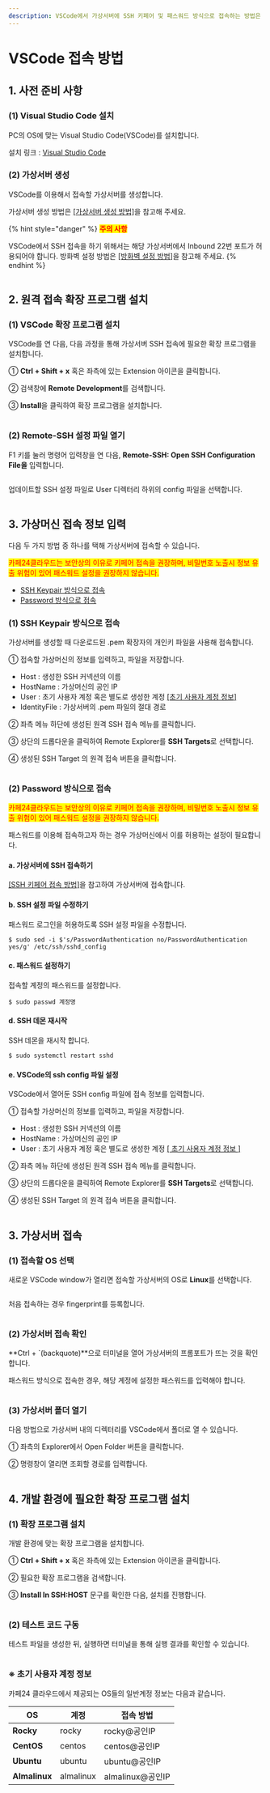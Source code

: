 ```yaml
---
description: VSCode에서 가상서버에 SSH 키페어 및 패스워드 방식으로 접속하는 방법은 아래와 같습니다.
---
```


# VSCode 접속 방법

## 1. 사전 준비 사항

### (1) Visual Studio Code 설치

PC의 OS에 맞는 Visual Studio Code(VSCode)를 설치합니다.

설치 링크 : [Visual Studio Code](https://code.visualstudio.com/)

&#x20;



### (2) 가상서버 생성

VSCode를 이용해서 접속할 가상서버를 생성합니다.

가상서버 생성 방법은 [\[가상서버 생성 방법\]](../create.md)을 참고해 주세요.

{% hint style="danger" %}
<mark style="color:red;">**주의 사항**</mark>

VSCode에서 SSH 접속을 하기 위해서는 해당 가상서버에서 Inbound 22번 포트가 허용되어야 합니다.  방화벽 설정 방법은 [\[방화벽 설정 방법\]](keypair.md#1.)을 참고해 주세요.
{% endhint %}

<div align="left">

<figure><img src="../../../.gitbook/assets/image (4) (2).png" alt=""><figcaption></figcaption></figure>

</div>







## 2. 원격 접속 확장 프로그램 설치

### (1) VSCode 확장 프로그램 설치

VSCode를 연 다음, 다음 과정을 통해 가상서버 SSH 접속에 필요한 확장 프로그램을 설치합니다.

① **Ctrl + Shift + x** 혹은 좌측에 있는 Extension 아이콘을 클릭합니다.

② 검색창에 **Remote Development**를 검색합니다.

③ **Install**을 클릭하여 확장 프로그램을 설치합니다.

<div align="left">

<figure><img src="../../../.gitbook/assets/image (3) (4).png" alt=""><figcaption></figcaption></figure>

</div>





### (2) Remote-SSH 설정 파일 열기

F1 키를 눌러 명령어 입력창을 연 다음, **Remote-SSH: Open SSH Configuration File을** 입력합니다.

<div align="left">

<figure><img src="../../../.gitbook/assets/image (1) (1) (2) (1).png" alt=""><figcaption></figcaption></figure>

</div>

업데이트할 SSH 설정 파일로 User 디렉터리 하위의 config 파일을 선택합니다.

<div align="left">

<figure><img src="../../../.gitbook/assets/image (13) (2).png" alt=""><figcaption></figcaption></figure>

</div>







## 3. 가상머신 접속 정보 입력

다음 두 가지 방법 중 하나를 택해 가상서버에 접속할 수 있습니다.

<mark style="color:red;">카페24클라우드는 보안상의 이유로 키페어 접속을 권장하며, 비밀번호 노출시 정보 유출 위험이 있어 패스워드 설정을 권장하지 않습니다.</mark>

* [SSH Keypair 방식으로 접속](vscode.md#1-ssh-keypair)
* [Password 방식으로 접속](vscode.md#2-password)&#x20;

### (1) SSH Keypair 방식으로 접속

가상서버를 생성할 때 다운로드된 .pem 확장자의 개인키 파일을 사용해 접속합니다.

① 접속할 가상머신의 정보를 입력하고, 파일을 저장합니다.

* Host : 생성한 SSH 커넥션의 이름
* HostName : 가상머신의 공인 IP
* User : 초기 사용자 계정 혹은 별도로 생성한 계정  [\[초기 사용자 계정 정보\]](vscode.md#undefined)
* IdentityFile : 가상서버의 .pem 파일의 절대 경로

② 좌측 메뉴 하단에 생성된 원격 SSH 접속 메뉴를 클릭합니다.

③ 상단의 드롭다운을 클릭하여 Remote Explorer를 **SSH Targets**로 선택합니다.

④ 생성된 SSH Target 의 원격 접속 버튼을 클릭합니다.&#x20;

<div align="left">

<figure><img src="../../../.gitbook/assets/image (6) (2).png" alt=""><figcaption></figcaption></figure>

</div>





### (2) Password 방식으로 접속

<mark style="color:red;">카페24클라우드는 보안상의 이유로 키페어 접속을 권장하며, 비밀번호 노출시 정보 유출 위험이 있어 패스워드 설정을 권장하지 않습니다.</mark>

패스워드를 이용해 접속하고자 하는 경우 가상머신에서 이를 허용하는 설정이 필요합니다.

#### a.  가상서버에 SSH 접속하기

[\[SSH 키페어 접속 방법\]](keypair.md)을 참고하여 가상서버에 접속합니다.



#### b. SSH 설정 파일 수정하기

패스워드 로그인을 허용하도록 SSH 설정 파일을 수정합니다.

```shell-session
$ sudo sed -i $'s/PasswordAuthentication no/PasswordAuthentication yes/g' /etc/ssh/sshd_config
```



#### c. 패스워드 설정하기

접속할 계정의 패스워드를 설정합니다.

```shell-session
$ sudo passwd 계정명
```



#### d. SSH 데몬 재시작

SSH 데몬을 재시작 합니다.

```shell-session
$ sudo systemctl restart sshd
```



#### e. VSCode의 ssh config 파일 설정

VSCode에서 열어둔 SSH config 파일에 접속 정보를 입력합니다.

① 접속할 가상머신의 정보를 입력하고, 파일을 저장합니다.

* Host : 생성한 SSH 커넥션의 이름
* HostName : 가상머신의 공인 IP
* User : 초기 사용자 계정 혹은 별도로 생성한 계정  [\[ 초기 사용자 계정 정보 \]](vscode.md#undefined)

② 좌측 메뉴 하단에 생성된 원격 SSH 접속 메뉴를 클릭합니다.

③ 상단의 드롭다운을 클릭하여 Remote Explorer를 **SSH Targets**로 선택합니다.

④ 생성된 SSH Target 의 원격 접속 버튼을 클릭합니다.&#x20;

<div align="left">

<figure><img src="../../../.gitbook/assets/image (7) (1).png" alt=""><figcaption></figcaption></figure>

</div>







## 3. 가상서버 접속

### (1) 접속할 OS 선택

새로운 VSCode window가 열리면 접속할 가상서버의 OS로 **Linux**를 선택합니다.

<div align="left">

<figure><img src="../../../.gitbook/assets/image (14) (1).png" alt=""><figcaption></figcaption></figure>

</div>

처음 접속하는 경우 fingerprint를 등록합니다.

<div align="left">

<figure><img src="../../../.gitbook/assets/image (17).png" alt=""><figcaption></figcaption></figure>

</div>





### (2) 가상서버 접속 확인

**Ctrl + \`(backquote)**으로 터미널을 열어 가상서버의 프롬포트가 뜨는 것을 확인합니다.

패스워드 방식으로 접속한 경우, 해당 계정에 설정한 패스워드를 입력해야 합니다.

<div align="left">

<figure><img src="../../../.gitbook/assets/image (9) (2).png" alt=""><figcaption></figcaption></figure>

</div>





### (3) 가상서버 폴더 열기

다음 방법으로 가상서버 내의 디렉터리를 VSCode에서 폴더로 열 수 있습니다.&#x20;

① 좌측의 Explorer에서 Open Folder 버튼을 클릭합니다.

② 명령창이 열리면 조회할 경로를 입력합니다.

<div align="left">

<figure><img src="../../../.gitbook/assets/image (11) (1).png" alt=""><figcaption></figcaption></figure>

</div>







## 4. 개발 환경에 필요한 확장 프로그램 설치

### (1) 확장 프로그램 설치

개발 환경에 맞는 확장 프로그램을 설치합니다.

① **Ctrl + Shift + x** 혹은 좌측에 있는 Extension 아이콘을 클릭합니다.

② 필요한 확장 프로그램을 검색합니다.

③ **Install In SSH:HOST** 문구를 확인한 다음, 설치를 진행합니다.

<div align="left">

<figure><img src="../../../.gitbook/assets/image (8) (2).png" alt=""><figcaption></figcaption></figure>

</div>





### (2) 테스트 코드 구동

테스트 파일을 생성한 뒤, 실행하면 터미널을 통해 실행 결과를 확인할 수 있습니다.

<div align="left">

<figure><img src="../../../.gitbook/assets/image (18).png" alt=""><figcaption></figcaption></figure>

</div>







### **※ 초기 사용자 계정 정보**

카페24 클라우드에서 제공되는 OS들의 일반계정 정보는 다음과 같습니다.

| **OS**        | **계정**    | **접속 방법**      |
| ------------- | --------- | -------------- |
| **Rocky**     | rocky     | rocky@공인IP     |
| **CentOS**    | centos    | centos@공인IP    |
| **Ubuntu**    | ubuntu    | ubuntu@공인IP    |
| **Almalinux** | almalinux | almalinux@공인IP |

